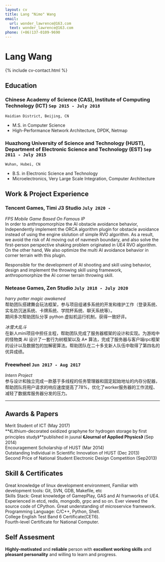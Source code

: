 ```yaml
---
layout: cv
title: Lang "Nimo" Wang
email:
  url: wonder_lawrence@163.com
  text: wonder_lawrence@163.com
phone: (+86)137-0109-9690
---
```


# Lang **Wang**

<!--
include contact information from the front matter
Supported arguments:
    - homepage: url, text
    - phone
    - email
-->

{% include cv-contact.html %}

## Education

### **Chinese Academy of Science (CAS), Institute of Computing Technology (ICT)** `Sep 2015 - July 2018`

```
Haidian District, Beijing, CN
```

- M.S. in Computer Science
- High-Performance Network Architecture, DPDK, Netmap

### **Huazhong University of Science and Technology (HUST), Department of Electronic Science and Technology (EST)** `Sep 2011 - July 2015`

```
Wuhan, Hubei, CN
```

- B.S. in Electronic Science and Technology
- Microelectronics, Very Large Scale Integration, Computer Architecture

## Work & Project Experience

### **Tencent Games, Timi J3 Studio** `July 2020 -`

_FPS Mobile Game Based On Famous IP_<br>
In order to anthropomorphize the AI obstacle avoidance behavior, Independently implement the ORCA algorithm plugin for obstacle avoidance instead of using the engine slolution of simple RVO algorithm. As a result, we avoid the risk of AI moving out of navmesh boundary, and also solve the first-person perspective shaking problem originated in UE4 RVO algorithm. On the other hand, We also optimize the multi AI avoidance behavior in corner terrain with this plugin. <br>

Responsible for the development of AI shooting and skill using behavior, design and implement the throwing skill using framework, anthropomorphize the AI corner terrain throwing skill.<br>

### **Netease Games, Zen Studio** `July 2018 - July 2020`

_harry potter magic awakened_<br>
帮助团队搭建舞会玩法框架，参与项目组诸多系统的开发和维护工作（登录系统、实名防沉迷系统、卡牌系统、学院杯系统、聊天系统等）。<br>
期间多次帮助团队分享 python 虚拟机运行机制，获得一致好评。<br>

_冰雪大乱斗_<br>
在新人mini项目中担任主程，帮助团队完成了服务器框架的设计和实现。为游戏中的怪物类 AI 设计了一套行为树框架以及 A* 算法，完成了服务器与客户端rpc框架的设计以及数据包的加解密算法。帮助团队在二十多支新人队伍中取得了第四名的优异成绩。<br>

### **Freewheel** `Jun 2017 - Aug 2017`

_Intern Project_<br>
参与设计和独立完成一款基于多线程的任务管理器和固定起始地址的内存分配器，帮助团队将用户请求的响应速度提高了78%，优化了worker服务器的工作流程、减轻了数据库服务器分发的压力。<br>



---

## Awards & Papers

Merit Student of ICT    (May 2017)<br>
**《Lithium-decorated oxidized graphyne for hydrogen storage by first principles study》**published in juunal **《Journal of Applied Physics》**     (Sep 2014)<br>
Encouragement Scholarship of HUST    (Mar 2014)<br>
Outstanding Individual in Scientific Innovation of HUST    (Dec 2013)<br>
Second Price of National Student Electronic Design Competition    (Sep2013)<br>


## Skill & Certificates

Great knowledge of linux development environment, Familiar with development tools: Git, SVN, GDB, Makefile, etc<br>
Skills Stack: Great knowledge of GamepPlay, GAS and AI framworks of UE4. Experienced in etcd, redis, mongodb, grpc and so on. Ever viewed the source code of CPython. Great understanding of microservice framework. <br>
Programming Language: C/C++, Python, Shell.<br>
College English Test Band 6 Certificate(CET6).<br>
Fourth-level Certificate for National Computer.<br>


## Self Assesment

**Highly-motivated** and **reliable** person with **excellent working skills** and **pleasant personality** and willing to learn and progress.

<!-- ### Footer

Last updated: May 2022 -->
